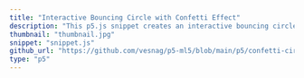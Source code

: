 ```yaml
---
title: "Interactive Bouncing Circle with Confetti Effect"
description: "This p5.js snippet creates an interactive bouncing circle that changes color and triggers a confetti explosion when clicked."
thumbnail: "thumbnail.jpg"
snippet: "snippet.js"
github_url: "https://github.com/vesnag/p5-ml5/blob/main/p5/confetti-circles-of-purples.js"
type: "p5"
---
```

